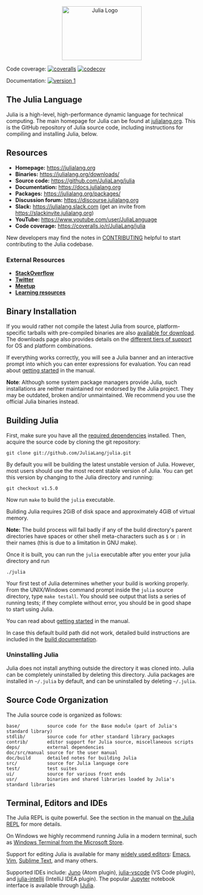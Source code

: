 <a name="logo"/>
<div align="center">
<a href="https://julialang.org/" target="_blank">
<img src="https://julialang.org/images/logo_hires.png" alt="Julia Logo" width="210" height="142"></img>
</a>
</div>

Code coverage:
[![coveralls][coveralls-img]](https://coveralls.io/r/JuliaLang/julia?branch=master)
[![codecov][codecov-img]](https://codecov.io/github/JuliaLang/julia?branch=master)

Documentation:
[![version 1][docs-img]](https://docs.julialang.org)

[travis-img]: https://img.shields.io/travis/JuliaLang/julia/master.svg?label=Linux+/+macOS
[appveyor-img]: https://img.shields.io/appveyor/ci/JuliaLang/julia/master.svg?label=Windows
[coveralls-img]: https://img.shields.io/coveralls/github/JuliaLang/julia/master.svg?label=coveralls
[codecov-img]: https://img.shields.io/codecov/c/github/JuliaLang/julia/master.svg?label=codecov
[docs-img]: https://img.shields.io/badge/docs-v1-blue.svg

## The Julia Language

Julia is a high-level, high-performance dynamic language for technical
computing.  The main homepage for Julia can be found at
[julialang.org](https://julialang.org/).  This is the GitHub
repository of Julia source code, including instructions for compiling
and installing Julia, below.

## Resources

- **Homepage:** <https://julialang.org>
- **Binaries:** <https://julialang.org/downloads/>
- **Source code:** <https://github.com/JuliaLang/julia>
- **Documentation:** <https://docs.julialang.org>
- **Packages:** <https://julialang.org/packages/>
- **Discussion forum:** <https://discourse.julialang.org>
- **Slack:** <https://julialang.slack.com> (get an invite from <https://slackinvite.julialang.org>)
- **YouTube:** <https://www.youtube.com/user/JuliaLanguage>
- **Code coverage:** <https://coveralls.io/r/JuliaLang/julia>

New developers may find the notes in
[CONTRIBUTING](https://github.com/JuliaLang/julia/blob/master/CONTRIBUTING.md)
helpful to start contributing to the Julia codebase.

### External Resources

- [**StackOverflow**](https://stackoverflow.com/questions/tagged/julia-lang)
- [**Twitter**](https://twitter.com/JuliaLanguage)
- [**Meetup**](https://julia.meetup.com/)
- [**Learning resources**](https://julialang.org/learning/)

## Binary Installation

If you would rather not compile the latest Julia from source,
platform-specific tarballs with pre-compiled binaries are also
[available for download](https://julialang.org/downloads/). The
downloads page also provides details on the
[different tiers of support](https://julialang.org/downloads/#support-tiers)
for OS and platform combinations.

If everything works correctly, you will see a Julia banner and an
interactive prompt into which you can enter expressions for
evaluation.  You can read about [getting
started](https://docs.julialang.org/en/v1/manual/getting-started/) in the manual.

**Note**: Although some system package managers provide Julia, such
installations are neither maintained nor endorsed by the Julia
project. They may be outdated, broken and/or unmaintained. We
recommend you use the official Julia binaries instead.

## Building Julia

First, make sure you have all the [required
dependencies](https://github.com/JuliaLang/julia/blob/master/doc/build/build.md#required-build-tools-and-external-libraries) installed.
Then, acquire the source code by cloning the git repository:

    git clone git://github.com/JuliaLang/julia.git

By default you will be building the latest unstable version of
Julia. However, most users should use the most recent stable version
of Julia. You can get this version by changing to the Julia directory
and running:

    git checkout v1.5.0

Now run `make` to build the `julia` executable.

Building Julia requires 2GiB of disk space and approximately 4GiB of virtual memory.

**Note:** The build process will fail badly if any of the build directory's parent directories have spaces or other shell meta-characters such as `$` or `:` in their names (this is due to a limitation in GNU make).

Once it is built, you can run the `julia` executable after you enter your julia directory and run

    ./julia

Your first test of Julia determines whether your build is working
properly. From the UNIX/Windows command prompt inside the `julia`
source directory, type `make testall`. You should see output that
lists a series of running tests; if they complete without error, you
should be in good shape to start using Julia.

You can read about [getting
started](https://docs.julialang.org/en/v1/manual/getting-started/)
in the manual.

In case this default build path did not work, detailed build instructions
are included in the [build documentation](https://github.com/JuliaLang/julia/blob/master/doc/build).

### Uninstalling Julia

Julia does not install anything outside the directory it was cloned
into. Julia can be completely uninstalled by deleting this
directory. Julia packages are installed in `~/.julia` by default, and
can be uninstalled by deleting `~/.julia`.

## Source Code Organization

The Julia source code is organized as follows:

    base/          source code for the Base module (part of Julia's standard library)
    stdlib/        source code for other standard library packages
    contrib/       editor support for Julia source, miscellaneous scripts
    deps/          external dependencies
    doc/src/manual source for the user manual
    doc/build      detailed notes for building Julia
    src/           source for Julia language core
    test/          test suites
    ui/            source for various front ends
    usr/           binaries and shared libraries loaded by Julia's standard libraries

## Terminal, Editors and IDEs

The Julia REPL is quite powerful. See the section in the manual on
[the Julia REPL](https://docs.julialang.org/en/v1/stdlib/REPL/)
for more details.

On Windows we highly recommend running Julia in a modern terminal,
such as [Windows Terminal from the Microsoft Store](https://aka.ms/terminal).

Support for editing Julia is available for many
[widely used editors](https://github.com/JuliaEditorSupport):
[Emacs](https://github.com/JuliaEditorSupport/julia-emacs),
[Vim](https://github.com/JuliaEditorSupport/julia-vim),
[Sublime Text](https://github.com/JuliaEditorSupport/Julia-sublime), and many
others.

Supported IDEs include: [Juno](http://junolab.org/) (Atom plugin),
[julia-vscode](https://github.com/JuliaEditorSupport/julia-vscode) (VS
Code plugin), and
[julia-intellij](https://github.com/JuliaEditorSupport/julia-intellij)
(IntelliJ IDEA plugin). The popular [Jupyter](https://jupyter.org/)
notebook interface is available through
[IJulia](https://github.com/JuliaLang/IJulia.jl).

